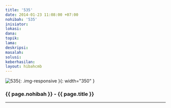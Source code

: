 ```yaml
---
title: '535'
date: 2014-01-23 11:08:00 +07:00
nohibah: '535'
inisiator:
lokasi:
dana:
topik:
lama:
deskripsi:
masalah:
solusi:
keberhasilan:
layout: hibahcmb
---
```


![535](/static/img/hibahcmb/535.png){: .img-responsive }{: width="350" }

### {{ page.nohibah }} - {{ page.title }}

---
